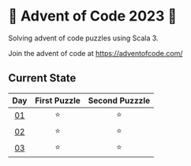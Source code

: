 # 🎄 Advent of Code 2023 🎄

Solving advent of code puzzles using Scala 3.

Join the advent of code at https://adventofcode.com/

## Current State

|             Day             | First Puzzle | Second Puzzzle |
| :-------------------------: | :----------: | :------------: |
| [01](/Day01/advent01.scala) |      ⭐      |       ⭐       |
| [02](/Day02/advent02.scala) |      ⭐      |       ⭐       |
| [03](/Day03/advent03.scala) |      ⭐      |       ⭐       |
